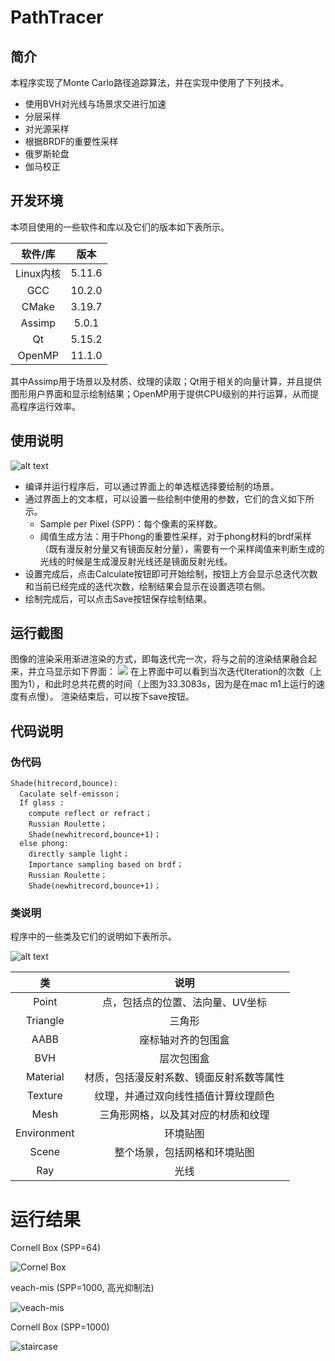 # PathTracer

## 简介

本程序实现了Monte Carlo路径追踪算法，并在实现中使用了下列技术。

- 使用BVH对光线与场景求交进行加速
- 分层采样
- 对光源采样
- 根据BRDF的重要性采样
- 俄罗斯轮盘
- 伽马校正

## 开发环境

本项目使用的一些软件和库以及它们的版本如下表所示。

|  软件/库  |  版本  |
| :-------: | :----: |
| Linux内核 | 5.11.6 |
|    GCC    | 10.2.0 |
|   CMake   | 3.19.7 |
|  Assimp   | 5.0.1  |
|    Qt     | 5.15.2 |
|  OpenMP   | 11.1.0 |

其中Assimp用于场景以及材质、纹理的读取；Qt用于相关的向量计算，并且提供图形用户界面和显示绘制结果；OpenMP用于提供CPU级别的并行运算，从而提高程序运行效率。

## 使用说明
![alt text](imgs/explain.png)
- 编译并运行程序后，可以通过界面上的单选框选择要绘制的场景。
- 通过界面上的文本框，可以设置一些绘制中使用的参数，它们的含义如下所示。
  - Sample per Pixel (SPP)：每个像素的采样数。
  - 阈值生成方法：用于Phong的重要性采样，对于phong材料的brdf采样（既有漫反射分量又有镜面反射分量），需要有一个采样阈值来判断生成的光线的时候是生成漫反射光线还是镜面反射光线。
- 设置完成后，点击Calculate按钮即可开始绘制，按钮上方会显示总迭代次数和当前已经完成的迭代次数，绘制结果会显示在设置选项右侧。
- 绘制完成后，可以点击Save按钮保存绘制结果。

## 运行截图
图像的渲染采用渐进渲染的方式，即每迭代完一次，将与之前的渲染结果融合起来，并立马显示如下界面：
![](imgs/screenshot.png)
在上界面中可以看到当次迭代Iteration的次数（上图为1），和此时总共花费的时间（上图为33.3083s，因为是在mac m1上运行的速度有点慢）。
渲染结束后，可以按下save按钮。
## 代码说明
### 伪代码
    
    Shade(hitrecord,bounce):
      Caculate self-emisson；
      If glass :
        compute reflect or refract；
        Russian Roulette；
        Shade(newhitrecord,bounce+1)；
      else phong:
        directly sample light；
        Importance sampling based on brdf；
        Russian Roulette；
        Shade(newhitrecord,bounce+1)；

### 类说明
程序中的一些类及它们的说明如下表所示。

![alt text](imgs/class.png)

|     类      |                   说明                   |
| :---------: | :--------------------------------------: |
|    Point    |     点，包括点的位置、法向量、UV坐标     |
|  Triangle   |                  三角形                  |
|    AABB     |            座标轴对齐的包围盒            |
|     BVH     |                层次包围盒                |
|  Material   | 材质，包括漫反射系数、镜面反射系数等属性 |
|   Texture   |   纹理，并通过双向线性插值计算纹理颜色   |
|    Mesh     |    三角形网格，以及其对应的材质和纹理    |
| Environment |                 环境贴图                 |
|    Scene    |       整个场景，包括网格和环境贴图       |
|     Ray     |                   光线                   |

# 运行结果

Cornell Box (SPP=64)

![](imgs/cornell-box.png "Cornel Box")

veach-mis (SPP=1000, 高光抑制法)

![](imgs/veach-mis.jpg "veach-mis")

Cornell Box (SPP=1000)

![](imgs/staircase.png "staircase")


